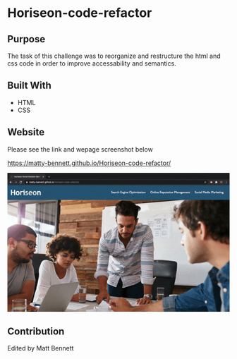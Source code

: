 # Horiseon-code-refactor

## Purpose
The task of this challenge was to reorganize and restructure the html and css code in order to improve accessability and semantics.

## Built With
* HTML
* CSS

## Website
Please see the link and wepage screenshot below

https://matty-bennett.github.io/Horiseon-code-refactor/

<img src="./assets/images/Horiseon.gif"/>

## Contribution
Edited by Matt Bennett
